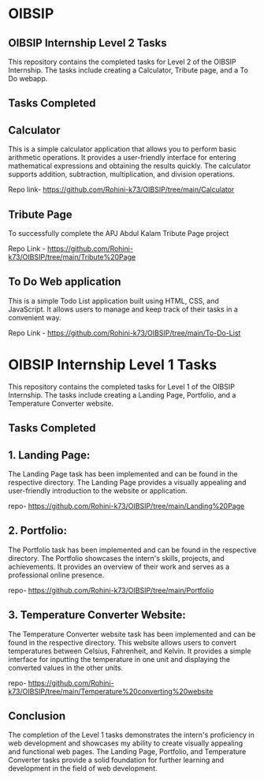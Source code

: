 # OIBSIP
## OIBSIP Internship Level 2 Tasks

 This repository contains the completed tasks for Level 2 of the OIBSIP Internship. The tasks include creating a Calculator, Tribute page, and a To Do webapp.

## Tasks Completed

##  Calculator
This is a simple calculator application that allows you to perform basic arithmetic operations. It provides a user-friendly interface for entering mathematical expressions and obtaining the results quickly. The calculator supports addition, subtraction, multiplication, and division operations.

Repo link- https://github.com/Rohini-k73/OIBSIP/tree/main/Calculator

## Tribute Page

To successfully complete the APJ Abdul Kalam Tribute Page project

Repo Link - https://github.com/Rohini-k73/OIBSIP/tree/main/Tribute%20Page

## To Do Web application

This is a simple Todo List application built using HTML, CSS, and JavaScript. It allows users to manage and keep track of their tasks in a convenient way.

Repo Link - https://github.com/Rohini-k73/OIBSIP/tree/main/To-Do-List


# OIBSIP Internship Level 1 Tasks

 This repository contains the completed tasks for Level 1 of the OIBSIP Internship. The tasks include creating a Landing Page, Portfolio, and a Temperature Converter website.

## Tasks Completed
## 1. Landing Page:
 The Landing Page task has been implemented and can be found in the respective directory. The Landing Page provides a visually appealing and user-friendly introduction to the website or application.
 
 repo- https://github.com/Rohini-k73/OIBSIP/tree/main/Landing%20Page

## 2. Portfolio:
 The Portfolio task has been implemented and can be found in the respective directory. The Portfolio showcases the intern's skills, projects, and achievements. It provides an overview of their work and serves as a professional online presence.
 
 repo- https://github.com/Rohini-k73/OIBSIP/tree/main/Portfolio

## 3. Temperature Converter Website: 
The Temperature Converter website task has been implemented and can be found in the respective directory. This website allows users to convert temperatures between Celsius, Fahrenheit, and Kelvin. It provides a simple interface for inputting the temperature in one unit and displaying the converted values in the other units.

repo- https://github.com/Rohini-k73/OIBSIP/tree/main/Temperature%20converting%20website


##  Conclusion
The completion of the Level 1 tasks demonstrates the intern's proficiency in web development and showcases my ability to create visually appealing and functional web pages. The Landing Page, Portfolio, and Temperature Converter tasks provide a solid foundation for further learning and development in the field of web development.

